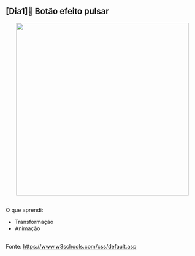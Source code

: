 ## [Dia1]🔘 Botão efeito pulsar

<div align="center">
  <img height="450em" src="https://user-images.githubusercontent.com/99842806/160926723-9a759e7e-bfb9-4b84-8a59-f9b85e3ff8e2.gif"/>
</div>

##

O que aprendi:

- Transformação
- Animação

##

Fonte:
https://www.w3schools.com/css/default.asp


